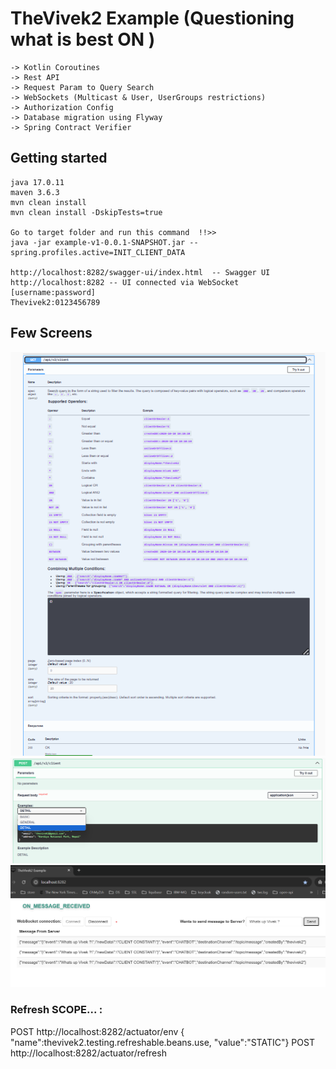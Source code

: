# TheVivek2 Example (Questioning what is best ON )

~~~
-> Kotlin Coroutines
-> Rest API
-> Request Param to Query Search
-> WebSockets (Multicast & User, UserGroups restrictions)
-> Authorization Config
-> Database migration using Flyway
-> Spring Contract Verifier
~~~ 

## Getting started
~~~
java 17.0.11
maven 3.6.3
mvn clean install
mvn clean install -DskipTests=true

Go to target folder and run this command  !!>>
java -jar example-v1-0.0.1-SNAPSHOT.jar --spring.profiles.active=INIT_CLIENT_DATA

http://localhost:8282/swagger-ui/index.html  -- Swagger UI 
http://localhost:8282 -- UI connected via WebSocket
[username:password]
Thevivek2:0123456789
~~~
## Few Screens 

<img src="this-is-cool.png">
<img src="examples.png">
<img src="on-message.png">


### Refresh SCOPE... :
POST http://localhost:8282/actuator/env
{ "name":thevivek2.testing.refreshable.beans.use, "value":"STATIC"}
POST http://localhost:8282/actuator/refresh

